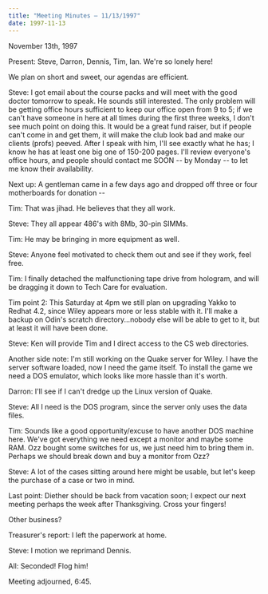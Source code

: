 ```yaml
---
title: "Meeting Minutes – 11/13/1997"
date: 1997-11-13
---
```

 November 13th, 1997 </p><p>
Present: Steve, Darron, Dennis, Tim, Ian. We're so lonely here! </p><p>
We plan on short and sweet, our agendas are efficient. </p><p>
Steve: I got email about the course packs and will meet with the good doctor tomorrow to speak. He sounds still interested. The only problem will be getting office hours sufficient to keep our office open from 9 to 5; if we can't have someone in here at all times during the first three weeks, I don't see much point on doing this. It would be a great fund raiser, but if people can't come in and get them, it will make the club look bad and make our clients (profs) peeved. After I speak with him, I'll see exactly what he has; I know he has at least one big one of 150-200 pages. I'll review everyone's office hours, and people should contact me SOON -- by Monday -- to let me know their availability. </p><p>
Next up: A gentleman came in a few days ago and dropped off three or four motherboards for donation -- </p><p>
Tim: That was jihad. He believes that they all work. </p><p>
Steve: They all appear 486's with 8Mb, 30-pin SIMMs. </p><p>
Tim: He may be bringing in more equipment as well. </p><p>
Steve: Anyone feel motivated to check them out and see if they work, feel free. </p><p>
</p><p>
Tim: I finally detached the malfunctioning tape drive from hologram, and will be dragging it down to Tech Care for evaluation. </p><p>
Tim point 2: This Saturday at 4pm we still plan on upgrading Yakko to Redhat 4.2, since Wiley appears more or less stable with it. I'll make a backup on Odin's scratch directory...nobody else will be able to get to it, but at least it will have been done. </p><p>
</p><p>
Steve: Ken will provide Tim and I direct access to the CS web directories. </p><p>
</p><p>
Another side note: I'm still working on the Quake server for Wiley. I have the server software loaded, now I need the game itself. To install the game we need a DOS emulator, which looks like more hassle than it's worth. </p><p>
Darron: I'll see if I can't dredge up the Linux version of Quake. </p><p>
Steve: All I need is the DOS program, since the server only uses the data files.  </p><p>
Tim: Sounds like a good opportunity/excuse to have another DOS machine here. We've got everything we need except a monitor and maybe some RAM. Ozz bought some switches for us, we just need him to bring them in. Perhaps we should break down and buy a monitor from Ozz? </p><p>
Steve: A lot of the cases sitting around here might be usable, but let's keep the purchase of a case or two in mind. </p><p>
</p><p>
Last point: Diether should be back from vacation soon; I expect our next meeting perhaps the week after Thanksgiving. Cross your fingers! </p><p>
Other business? </p><p>
Treasurer's report: I left the paperwork at home. </p><p>
Steve: I motion we reprimand Dennis. </p><p>
All: Seconded! Flog him!  </p><p>
Meeting adjourned, 6:45. </p><p>
</p>
